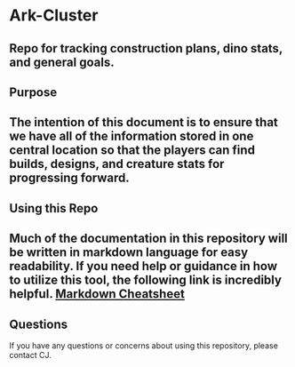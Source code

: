 # Ark-Cluster
Repo for tracking construction plans, dino stats, and general goals.
---
## Purpose
The intention of this document is to ensure that we have all of the information stored in one central location so that the players can find builds, designs, and creature stats for progressing forward.
---
## Using this Repo
Much of the documentation in this repository will be written in markdown language for easy readability.
If you need help or guidance in how to utilize this tool, the following link is incredibly helpful.
[Markdown Cheatsheet](https://www.markdownguide.org/cheat-sheet/)
---
## Questions
If you have any questions or concerns about using this repository, please contact CJ.
